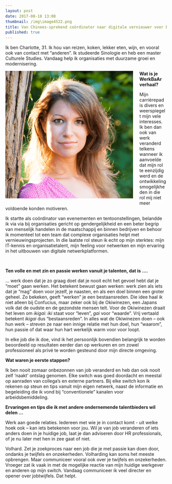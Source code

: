 ```yaml
---
layout: post
date: 2017-08-18 13:08
thumbnail: /img\image4522.png
title: Van Chinees-sprekend coördinator naar digitale vernieuwer voor bedrijven (jg. 1, afl. 3)
published: true
---
```


Ik ben Charlotte, 31. Ik hou van reizen, koken, lekker eten, wijn, en vooral ook van contact met “anderen”. Ik studeerde Sinologie en heb een master Culturele Studies. Vandaag help ik organisaties met duurzame groei en modernisering.

<img style="float: left;margin:0 20px 10px 0" src="/img\image4522.png">

**Wat is je WerkBaAr verhaal?**

Mijn carrièrepad is divers en weerspiegelt mijn vele interesses. Ik ben dan ook van werk veranderd telkens wanneer ik aanvoelde dat mijn rol te eenzijdig werd en de ontwikkelingsmogelijkheden in die rol mij niet meer voldoende konden motiveren.

Ik startte als coördinator van evenementen en tentoonstellingen, belandde ik via via bij organisaties gericht op gendergelijkheid en een beter begrip van menselijk handelen in de maatschappij en binnen bedrijven en behoor ik momenteel tot een team dat complexe organisaties helpt met vernieuwingsprojecten. In die laatste rol steun ik echt op mijn sterktes: mijn IT-kennis en organisatietalent, mijn feeling voor netwerken en mijn ervaring in het uitbouwen van digitale netwerkplatformen.

<br>

**Ten volle en met zin en passie werken vanuit je talenten, dat is ....**

… werk doen dat je zo graag doet dat je nooit echt het gevoel hebt dat je “moet” gaan werken. Het betekent bewust gaan werken: werk zien als iets dat je “mag” doen voor jezelf, je naasten, en als een doel binnen een groter geheel. Zo bekeken, geeft “werken” je een bestaansreden. Die idee haal ik niet alleen bij Confucius, maar zeker ook bij de Okiwinezen, een Japans volk dat de oudste en de gezondste mensen telt. Voor de Okiwinezen draait het leven om *ikigai*: *iki* staat voor “leven”, *gai* voor “waarde”. Vrij vertaald betekent *ikigai* dus “bestaansreden”. In alles wat de Okiwinezen doen – ook hun werk – streven ze naar een innige relatie met hun doel, hun “waarom”, hun passie of dat waar hun hart werkelijk warm voor voor loopt.

In elke job die ik doe, vind ik het persoonlijk bovendien belangrijk te worden beoordeeld op resultaten eerder dan op werkuren en om zowel professioneel als privé te worden gesteund door mijn directe omgeving.

**Wat waren je eerste stappen?**

Ik ben nooit zomaar onbezonnen van job veranderd en heb dan ook nooit zelf ‘naakt’ ontslag genomen. Elke switch was goed doordacht en meestal op aanraden van collega’s en externe partners. Bij elke switch kon ik rekenen op steun en tips vanuit mijn eigen netwerk, naast de informatie en begeleiding die ik vond bij “conventionele” kanalen voor arbeidsbemiddeling.

**Ervaringen en tips die ik met andere ondernemende talentbieders wil delen ...**

Werk aan goede relaties. Iedereen met wie je in contact komt - uit welke hoek ook – kan iets betekenen voor jou. Wil je van job veranderen of iets anders doen in je huidige job, laat je dan adviseren door HR professionals, of je nu later met hen in zee gaat of niet.

Volhard. Zet je zoekproces naar een job die je met passie kan doen door, ondanks je twijfels en onzekerheden. Volharding kan soms het meeste opbrengen. Maar communiceer vooral ook over je twijfels en onzekerheden.  Vroeger zat ik vaak in met de mogelijke reactie van mijn huidige werkgever en anderen op mijn switch. Vandaag communiceer ik veel directer en opener over jobtwijfels. Dat helpt.
